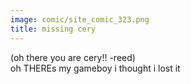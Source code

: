 ```yaml
---
image: comic/site_comic_323.png
title: missing cery
---
```

(oh there you are cery!! -reed)  
oh THEREs my gameboy i thought i lost it
